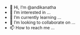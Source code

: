- 👋 Hi, I’m @andikanatha
- 👀 I’m interested in ...
- 🌱 I’m currently learning ...
- 💞️ I’m looking to collaborate on ...
- 📫 How to reach me ...

<!---
andikanatha/andikanatha is a ✨ special ✨ repository because its `README.md` (this file) appears on your GitHub profile.
You can click the Preview link to take a look at your changes.
--->
